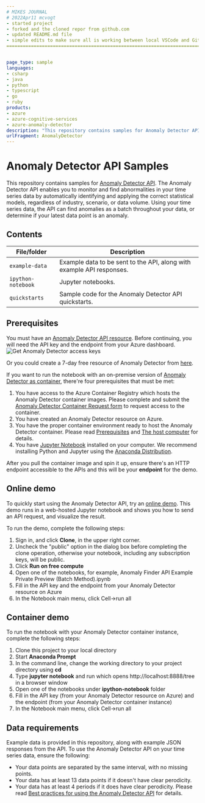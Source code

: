 ```yaml
---
# MIKES JOURNAL
# 2022Apr11 mcvogt 
- started project
- forked and the cloned repor from github.com
- updated README.md file
- simple edits to make sure all is working between local VSCode and GitHub...
======================================================================================================================================================


page_type: sample
languages:
- csharp
- java
- python
- typescript
- go
- ruby
products:
- azure
- azure-cognitive-services
- azure-anomaly-detector
description: "This repository contains samples for Anomaly Detector API. The Anomaly Detector API enables you to monitor and find abnormalities in your time series data by automatically identifying and applying the correct statistical models, regardless of industry, scenario, or data volume."
urlFragment: AnomalyDetector
---
```


# Anomaly Detector API Samples

This repository contains samples for [Anomaly Detector API](https://aka.ms/anomalydetector). The Anomaly Detector API enables you to monitor and find abnormalities in your time series data by automatically identifying and applying the correct statistical models, regardless of industry, scenario, or data volume. Using your time series data, the API can find anomalies as a batch throughout your data, or determine if your latest data point is an anomaly.

## Contents

| File/folder | Description |
|-------------|-------------|
| `example-data`       | Example data to be sent to the API, along with example API responses.  |
| `ipython-notebook` | Jupyter notebooks. |
| `quickstarts`       | Sample code for the Anomaly Detector API quickstarts.  |

## Prerequisites

You must have an [Anomaly Detector API resource](https://aka.ms/adnew). Before continuing, you will need the API key and the endpoint from your Azure dashboard.
   ![Get Anomaly Detector access keys](./media/cognitive-services-get-access-keys.png "Get Anomaly Detector access keys")

Or you could create a 7-day free resource of Anomaly Detector from [here](https://azure.microsoft.com/en-us/try/cognitive-services/my-apis/).

If you want to run the notebook with an on-premise version of [Anomaly Detector as container](https://aka.ms/adcontainerdocs), there're four prerequisites that must be met:

1. You have access to the Azure Container Registry which hosts the Anomaly Detector container images. Please complete and submit the [Anomaly Detector Container Request form](https://aka.ms/adcontainer) to request access to the container.
1. You have created an Anomaly Detector resource on Azure.
1. You have the proper container environment ready to host the Anomaly Detector container. Please read [Prerequisites](https://docs.microsoft.com/en-us/azure/cognitive-services/anomaly-detector/anomaly-detector-container-howto#prerequisites) and [The host computer](https://docs.microsoft.com/en-us/azure/cognitive-services/anomaly-detector/anomaly-detector-container-howto#the-host-computer) for details.
1. You have [Jupyter Notebook](https://jupyter.org/install.html) installed on your computer. We recommend installing Python and Jupyter using the [Anaconda Distribution](https://www.anaconda.com/downloads).

After you pull the container image and spin it up, ensure there's an HTTP endpoint accessible to the APIs and this will be your **endpoint** for the demo.

## Online demo

To quickly start using the Anomaly Detector API, try an [online demo](https://notebooks.azure.com/AzureAnomalyDetection/projects/anomalydetector). This demo runs in a web-hosted Jupyter notebook and shows you how to send an API request, and visualize the result.

To run the demo, complete the following steps:
  
1. Sign in, and click **Clone**, in the upper right corner.
1. Uncheck the "public" option in the dialog box before completing the clone operation, otherwise your notebook, including any subscription keys, will be public.
1. Click **Run on free compute**
1. Open one of the notebooks, for example, Anomaly Finder API Example Private Preview (Batch Method).ipynb
1. Fill in the API key and the endpoint from your Anomaly Detector resource on Azure
1. In the Notebook main menu, click Cell->run all


## Container demo

To run the notebook with your Anomaly Detector container instance, complete the following steps:

1. Clone this project to your local directory
1. Start **Anaconda Prompt**
1. In the command line, change the working directory to your project directory using **cd**
1. Type **jupyter notebook** and run which opens http://localhost:8888/tree in a browser window
1. Open one of the notebooks under **ipython-notebook** folder
1. Fill in the API key (from your Anomaly Detector resource on Azure) and the endpoint (from your Anomaly Detector container instance)
1. In the Notebook main menu, click Cell->run all

## Data requirements

Example data is provided in this repository, along with example JSON responses from the API. To use the Anomaly Detector API on your time series data, ensure the following:

* Your data points are separated by the same interval, with no missing points.
* Your data has at least 13 data points if it doesn't have clear perodicity.
* Your data has at least 4 periods if it does have clear perodicity.
Please read [Best practices for using the Anomaly Detector API](https://aka.ms/adbest) for details.
